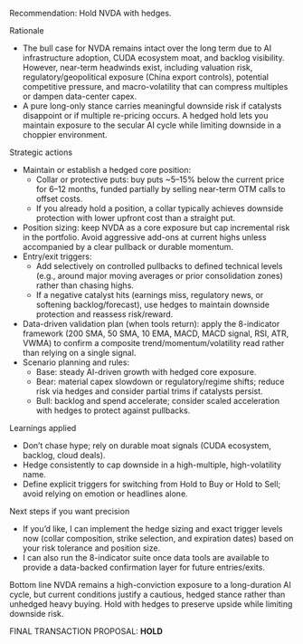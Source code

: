 Recommendation: Hold NVDA with hedges.

Rationale
- The bull case for NVDA remains intact over the long term due to AI infrastructure adoption, CUDA ecosystem moat, and backlog visibility. However, near-term headwinds exist, including valuation risk, regulatory/geopolitical exposure (China export controls), potential competitive pressure, and macro-volatility that can compress multiples or dampen data-center capex.
- A pure long-only stance carries meaningful downside risk if catalysts disappoint or if multiple re-pricing occurs. A hedged hold lets you maintain exposure to the secular AI cycle while limiting downside in a choppier environment.

Strategic actions
- Maintain or establish a hedged core position:
  - Collar or protective puts: buy puts ~5–15% below the current price for 6–12 months, funded partially by selling near-term OTM calls to offset costs.
  - If you already hold a position, a collar typically achieves downside protection with lower upfront cost than a straight put.
- Position sizing: keep NVDA as a core exposure but cap incremental risk in the portfolio. Avoid aggressive add-ons at current highs unless accompanied by a clear pullback or durable momentum.
- Entry/exit triggers:
  - Add selectively on controlled pullbacks to defined technical levels (e.g., around major moving averages or prior consolidation zones) rather than chasing highs.
  - If a negative catalyst hits (earnings miss, regulatory news, or softening backlog/forecast), use hedges to maintain downside protection and reassess risk/reward.
- Data-driven validation plan (when tools return): apply the 8-indicator framework (200 SMA, 50 SMA, 10 EMA, MACD, MACD signal, RSI, ATR, VWMA) to confirm a composite trend/momentum/volatility read rather than relying on a single signal.
- Scenario planning and rules:
  - Base: steady AI-driven growth with hedged core exposure.
  - Bear: material capex slowdown or regulatory/regime shifts; reduce risk via hedges and consider partial trims if catalysts persist.
  - Bull: backlog and spend accelerate; consider scaled acceleration with hedges to protect against pullbacks.

Learnings applied
- Don’t chase hype; rely on durable moat signals (CUDA ecosystem, backlog, cloud deals).
- Hedge consistently to cap downside in a high-multiple, high-volatility name.
- Define explicit triggers for switching from Hold to Buy or Hold to Sell; avoid relying on emotion or headlines alone.

Next steps if you want precision
- If you’d like, I can implement the hedge sizing and exact trigger levels now (collar composition, strike selection, and expiration dates) based on your risk tolerance and position size.
- I can also run the 8-indicator suite once data tools are available to provide a data-backed confirmation layer for future entries/exits.

Bottom line
NVDA remains a high-conviction exposure to a long-duration AI cycle, but current conditions justify a cautious, hedged stance rather than unhedged heavy buying. Hold with hedges to preserve upside while limiting downside risk.

FINAL TRANSACTION PROPOSAL: **HOLD**